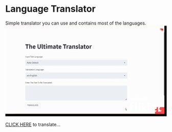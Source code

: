 # Language Translator

Simple translator you can use and contains most of the languages.
![](https://github.com/programindz/language-translator/blob/main/New%20Project.gif)
<div>
  <a href = 'https://programindz-language-translator-translator-3r037a.streamlitapp.com/'>CLICK HERE<a/> to translate...
  <div/>
